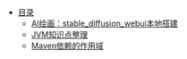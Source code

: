 - [目录](/md/out_of_order/_sidebar)
    - [AI绘画：stable_diffusion_webui本地搭建](/md/out_of_order/stable_diffusion_webui/stable_diffusion_webui)
    - [JVM知识点整理](/md/out_of_order/jvm_knowledge/jvm_knowledge)
    - [Maven依赖的作用域](/md/out_of_order/test_scope/test_scope)
    